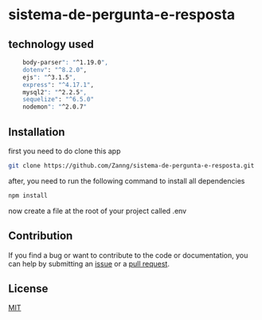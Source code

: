﻿# sistema-de-pergunta-e-resposta

## technology used

```sh
    body-parser": "^1.19.0",
    dotenv": "^8.2.0",
    ejs": "^3.1.5",
    express": "^4.17.1",
    mysql2": "^2.2.5",
    sequelize": "^6.5.0"
    nodemon": "^2.0.7"

```

## Installation

first you need to do clone this app 
```sh
git clone https://github.com/Zanng/sistema-de-pergunta-e-resposta.git
```
after, you need to run the following command to install all dependencies
```sh
npm install 
```

now create a file at the root of your project called .env



## Contribution

If you find a bug or want to contribute to the code or documentation, you can help by submitting an [issue](https://github.com/freearhey/iptv-checker/issues) or a [pull request](https://github.com/freearhey/iptv-checker/pulls).

## License

[MIT](http://opensource.org/licenses/MIT)
